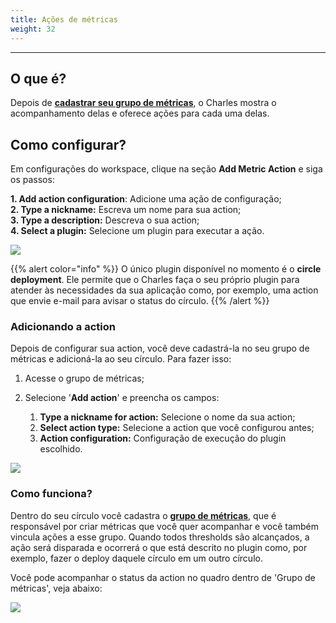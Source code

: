 ```yaml
---
title: Ações de métricas
weight: 32
---
```


---

## O que é? 

Depois de [**cadastrar seu grupo de métricas**](../../../../../referencia/metricas/grupo-de-metricas), o Charles mostra o acompanhamento delas e oferece ações para cada uma delas. 

## Como configurar? 

Em configurações do workspace, clique na seção **Add Metric Action** e siga os passos:

**1. Add action configuration**: Adicione uma ação de configuração;  
**2. Type a nickname:** Escreva um nome para sua action;  
**3. Type a description:** Descreva o sua action;  
**4. Select a plugin:** Selecione um plugin para executar a ação.

![](//usandoactions-metricas%20%281%29.gif)

{{% alert color="info" %}}
O único plugin disponível no momento é o **circle deployment**. Ele permite que o Charles faça o seu próprio plugin para atender às necessidades da sua aplicação como, por exemplo, uma action que envie e-mail para avisar o status do círculo.
{{% /alert %}}

### Adicionando a action 

Depois de configurar sua action, você deve cadastrá-la no seu grupo de métricas e adicioná-la ao seu círculo. Para fazer isso:

1. Acesse o grupo de métricas; 
2. Selecione '**Add action**' e preencha os campos: 

   1. **Type a nickname for action:** Selecione o nome da sua action;
   2. **Select action type:** Selecione a action que você configurou antes;
   3. **Action configuration:** Configuração de execução do plugin escolhido.

![](//adicionando-a-action-correto.gif)

### Como funciona? 

Dentro do seu círculo você cadastra o [**grupo de métricas**](../../referencia/metricas/grupo-de-metricas), que é responsável por criar métricas que você quer acompanhar e você também vincula ações a esse grupo. Quando todos thresholds são alcançados, a ação será disparada e ocorrerá o que está descrito no plugin como, por exemplo, fazer o deploy daquele círculo em um outro círculo.

Você pode acompanhar o status da action no quadro dentro de 'Grupo de métricas', veja abaixo: 

![](//status-actionsgif.gif)
